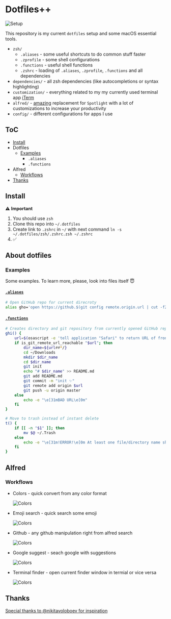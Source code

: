 # Dotfiles++

![Setup](./media/setup.png)

This repository is my current `dotfiles` setup and some macOS essential tools.

* `zsh/`
  * `.aliases` - some useful shortcuts to do common stuff faster
  * `.zprofile` - some shell configurations
  * `.functions` - useful shell functions
  * `.zshrc` - loading of `.aliases`, `.zprofile`, `.functions` and all dependencies
* `dependencies/` - all zsh dependencies (like autocompletions or syntax highlighting)
* `customization/` - everything related to my my currently used terminal app [iTerm](https://www.iterm2.com)
* `alfred/` - [amazing](https://www.alfredapp.com) replacement for `Spotlight` with a lot of customizations to increase your productivity
* `config/` - different configurations for apps I use

## ToC

* [Install](#install)
* Dotfiles
  * [Examples](#examples)
    * `.aliases`
    * `.functions`
* Alfred
  * [Workflows](#workflows)
* [Thanks](#thanks)

## Install

⚠️ **Important**

1. You should use `zsh`
2. Clone this repo into `~/.dotfiles`
3. Create link to `.zshrc` in `~/` with next command `ln -s ~/.dotfiles/zsh/.zshrc.zsh ~/.zshrc`
4. ✅

## About dotfiles

### Examples

Some examples. To learn more, please, look into files itself 😇

#### [`.aliases`](zsh/.aliases.zsh)

```bash
# Open GitHub repo for current direcroty
alias gho='open https://github.$(git config remote.origin.url | cut -f2 -d. | tr ':' /)'
```

#### [`.functions`](zsh/.functions.zsh)

```bash
# Creates directory and git repository from currently opened GitHub repo in Safari
ghi() {
    url=$(osascript -e 'tell application "Safari" to return URL of front document')
    if is_git_remote_url_reachable "$url"; then
        dir_name=${url##*/}
        cd ~/Downloads
        mkdir $dir_name
        cd $dir_name
        git init
        echo "# $dir_name" >> README.md
        git add README.md
        git commit -m "init ✨"
        git remote add origin $url
        git push -u origin master
    else
        echo -e "\e[31mBAD URL\e[0m"
    fi
}

# Move to trash instead of instant delete
t() {
    if [[ -n "$1" ]]; then
        mv $@ ~/.Trash
    else
        echo -e "\e[31m!ERROR!\e[0m At least one file/directory name should be passed"
    fi
}
```

## Alfred

### Workflows

* Colors - quick convert from any color format

  ![Colors](./media/alfred-colors-workflow.png)

* Emoji search - quick search some emoji

  ![Colors](./media/alfred-emoji-workflow.png)

* Github - any github manipulation right from alfred search

  ![Colors](./media/alfred-github-workflow.png)

* Google suggest - seach google with suggestions

  ![Colors](./media/alfred-google-workflow.png)

* Terminal finder - open current finder window in termial or vice versa

  ![Colors](./media/alfred-tf-workflow.png)

## Thanks

[Special thanks to @nikitavoloboev for inspiration](https://github.com/nikitavoloboev)
